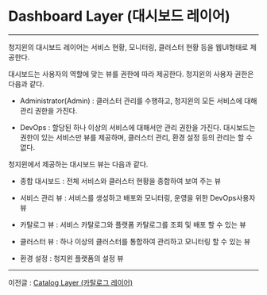 # Dashboard Layer \(대시보드 레이어\)

---

청지윈의 대시보드 레이어는 서비스 현황, 모니터링, 클러스터 현황 등을 웹UI형태로 제공한다.

대시보드는 사용자의 역할에 맞는 뷰를 권한에 따라 제공한다. 청지윈의 사용자 권한은 다음과 같다.

* Administrator\(Admin\) : 클러스터 관리를 수행하고, 청지윈의 모든 서비스에 대해 관리 권한을 가진다.

* DevOps : 할당된 하나 이상의 서비스에 대해서만 관리 권한을 가진다. 대시보드는 권한이 있는 서비스만 뷰를 제공하며, 클러스터 관리, 환경 설정 등의 관리는 할 수 없다.

청지윈에서 제공하는 대시보드 뷰는 다음과 같다.

* 종합 대시보드 : 전체 서비스와 클러스터 현황을 종합하여 보여 주는 뷰

* 서비스 관리 뷰 : 서비스를 생성하고 배포와 모니터링, 운영을 위한 DevOps사용자 뷰

* 카탈로그 뷰 : 서비스 카탈로그와 플랫폼 카탈로그를 조회 및 배포 할 수 있는 뷰

* 클러스터 뷰 : 하나 이상의 클러스터를 통합하여 관리하고 모니터링 할 수 있는 뷰

* 환경 설정 : 청지윈 플랫폼의 설정 뷰

---

이전글 : [Catalog Layer \(카탈로그 레이어\)](/catalog-layer-ce74-d0c8-b85c-adf8-b808-c774-c5b429.md)

